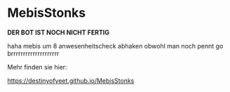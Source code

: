 # MebisStonks

**DER BOT IST NOCH NICHT FERTIG**

haha mebis um 8 anwesenheitscheck abhaken obwohl man noch pennt go brrrrrrrrrrrrrrrrrrrr

Mehr finden sie hier:

https://destinyofyeet.github.io/MebisStonks
